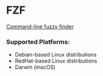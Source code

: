 # FZF

[Command-line fuzzy finder](https://github.com/junegunn/fzf#using-linux-package-managers)

### Supported Platforms:
- Debian-based Linux distributions
- RedHat-based Linux distributions
- Darwin (macOS)